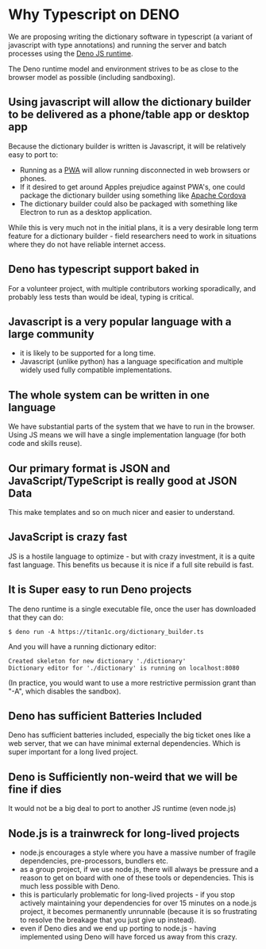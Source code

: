 # Why Typescript on DENO

We are proposing writing the dictionary software in typescript (a
variant of javascript with type annotations) and running the server
and batch processes using the [Deno JS runtime](https://deno.land/).

The Deno runtime model and environment strives to be as close to the
browser model as possible (including sandboxing).

## Using javascript will allow the dictionary builder to be delivered as a phone/table app or desktop app

Because the dictionary builder is written is Javascript, it will be relatively easy to port to:

- Running as a
  [PWA](https://developer.mozilla.org/en-US/docs/Web/Progressive_web_apps)
  will allow running disconnected in web browsers or phones.
- If it desired to get around Apples prejudice against PWA's, one
  could package the dictionary builder using something like [Apache
  Cordova](https://cordova.apache.org/)
- The dictionary builder could also be packaged with something like
  Electron to run as a desktop application.

While this is very much not in the initial plans, it is a very
desirable long term feature for a dictionary builder - field
researchers need to work in situations where they do not have reliable
internet access.

## Deno has typescript support baked in

For a volunteer project, with multiple contributors working
sporadically, and probably less tests than would be ideal, typing is
critical.

## Javascript is a very popular language with a large community

- it is likely to be supported for a long time.
- Javascript (unlike python) has a language specification and multiple
  widely used fully compatible implementations.

## The whole system can be written in one language

We have substantial parts of the system that we have to run in the
browser.  Using JS means we will have a single implementation language
(for both code and skills reuse).

## Our primary format is JSON and JavaScript/TypeScript is really good at JSON Data

This make templates and so on much nicer and easier to understand.

## JavaScript is crazy fast

JS is a hostile language to optimize - but with crazy investment, it is
a quite fast language.  This benefits us because it is nice if a full
site rebuild is fast.

## It is Super easy to run Deno projects

The deno runtime is a single executable file, once the user has downloaded that they can do:

```
$ deno run -A https://titan1c.org/dictionary_builder.ts
```

And you will have a running dictionary editor:
```
Created skeleton for new dictionary './dictionary'
Dictionary editor for './dictionary' is running on localhost:8080
```

(In practice, you would want to use a more restrictive permission
grant than "-A", which disables the sandbox).

## Deno has sufficient Batteries Included

Deno has sufficient batteries included, especially the big ticket ones
like a web server, that we can have minimal external dependencies.  Which
is super important for a long lived project.

## Deno is Sufficiently non-weird that we will be fine if dies

It would not be a big deal to port to another JS runtime (even node.js)

## Node.js is a trainwreck for long-lived projects

- node.js encourages a style where you have a massive number of
  fragile dependencies, pre-processors, bundlers etc.
- as a group project, if we use node.js, there will always be pressure
  and a reason to get on board with one of these tools or
  dependencies.  This is much less possible with Deno.
- this is particularly problematic for long-lived projects - if you stop
  actively maintaining your dependencies for over 15 minutes on a node.js
  project, it becomes permanently unrunnable (because it is so
  frustrating to resolve the breakage that you just give up instead).
- even if Deno dies and we end up porting to node.js - having implemented
  using Deno will have forced us away from this crazy.

